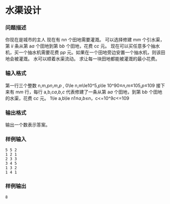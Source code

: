 # 水渠设计



### 问题描述

你现在是城市的主人
现在有 n*n* 个田地需要灌溉。
可以选择修建 m*m* 个引水渠，第 i*i* 条从第 a*a* 个田地到第 b*b* 个田地，花费 c*c* 元。
现在可以买任意多个抽水机，买一个抽水机需要花费 p*p* 元。如果在一个田地旁边安置一个抽水机，则该田地会被灌溉。
水可以顺着水渠流动。
求让每一块田地都能被灌溉的最小花费。

### 输入格式

第一行三个整数 n,m,p*n*,*m*,*p* , 0\le n,m\le10^5,p\le 10^90≤*n*,*m*≤105,*p*≤109
接下来有 m*m* 行，每行 a,b,c*a*,*b*,*c* 代表修建了一条从第 a*a* 个田地，到第 b*b* 个田地的水渠，花费 c*c* 元。
1\le a,b\le n1≤*a*,*b*≤*n*，c<=10^9*c*<=109

### 输出格式

输出一个数表示答案。

### 样例输入

```
5 5 2
1 2 1
2 3 3
3 4 5
1 3 2
1 4 1
```



### 样例输出

```
8
```